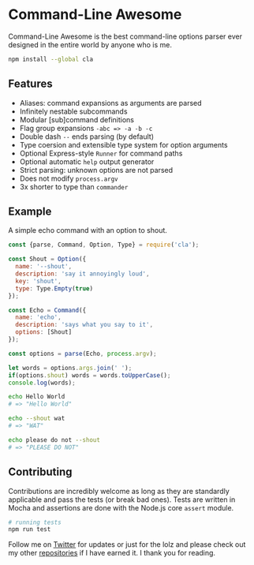 # Command-Line Awesome

Command-Line Awesome is the best command-line options parser
ever designed in the entire world by anyone who is me.

```sh
npm install --global cla
```

## Features

- Aliases: command expansions as arguments are parsed
- Infinitely nestable subcommands
- Modular [sub]command definitions
- Flag group expansions `-abc => -a -b -c`
- Double dash `--` ends parsing (by default)
- Type coersion and extensible type system for option arguments
- Optional Express-style `Runner` for command paths
- Optional automatic `help` output generator
- Strict parsing: unknown options are not parsed
- Does not modify `process.argv`
- 3x shorter to type than `commander`

## Example

A simple echo command with an option to shout.

```js
const {parse, Command, Option, Type} = require('cla');

const Shout = Option({
  name: '--shout',
  description: 'say it annoyingly loud',
  key: 'shout',
  type: Type.Empty(true)
});

const Echo = Command({
  name: 'echo',
  description: 'says what you say to it',
  options: [Shout]
});

const options = parse(Echo, process.argv);

let words = options.args.join(' ');
if(options.shout) words = words.toUpperCase();
console.log(words);
```

```sh
echo Hello World
# => "Hello World" 
```

```sh
echo --shout wat
# => "WAT"
```

```sh
echo please do not --shout
# => "PLEASE DO NOT"
```

## Contributing

Contributions are incredibly welcome as long as they are standardly applicable
and pass the tests (or break bad ones). Tests are written in Mocha and
assertions are done with the Node.js core `assert` module.

```bash
# running tests
npm run test
```

Follow me on [Twitter](https://twitter.com/compooter) for updates or just for
the lolz and please check out my other [repositories](https://github.com/andrejewski)
 if I have earned it. I thank you for reading.

